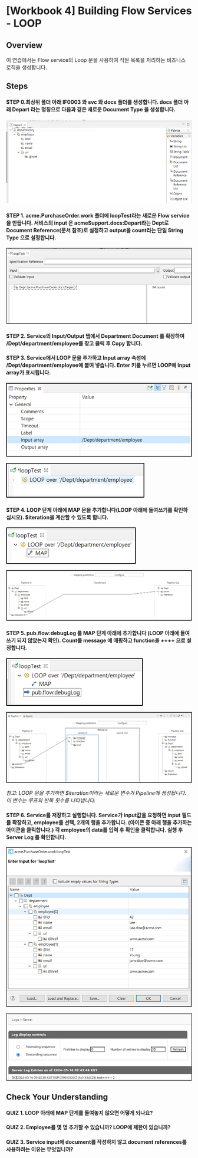 # [Workbook 4] Building Flow Services - LOOP

## Overview

이 연습에서는 Flow service의 Loop 문을 사용하여 직원 목록을 처리하는 비즈니스 로직을 생성합니다.


## Steps

#### STEP 0.최상위 폴더 아래 IF0003 와 svc 와 docs 폴더를 생성합니다. docs 폴더 아래 Depart 라는 명칭으로 다음과 같은 새로운 Document Type 을 생성합니다.

![Untitled](%5BWorkbook%204%5D%20Building%20Flow%20Services%20-%20LOOP%20adc3c2842c234df2ba93e2fcfb87669d/Untitled0.png)


#### STEP 1. acme.PurchaseOrder.work 폴더에 loopTest라는 새로운 Flow service 을 만듭니다. 서비스의 input 은 acmeSupport.docs:Depart라는 Dept로 Document Reference(문서 참조)로 설정하고 output을 count라는 단일 String Type 으로 설정합니다.
    
    
![Untitled](%5BWorkbook%204%5D%20Building%20Flow%20Services%20-%20LOOP%20adc3c2842c234df2ba93e2fcfb87669d/Untitled.png)
    

#### STEP 2. Service의 Input/Output 탭에서 Department Document 를 확장하여 /Dept/department/employee를 찾고 클릭 후 Copy 합니다.
#### STEP 3. Service에서 LOOP 문을 추가하고 Input array 속성에 /Dept/department/employee에 붙여 넣습니다. Enter 키를 누르면 LOOP에 Input array가 표시됩니다. 
    
![Untitled](%5BWorkbook%204%5D%20Building%20Flow%20Services%20-%20LOOP%20adc3c2842c234df2ba93e2fcfb87669d/Untitled%201.png)
    
![Untitled](%5BWorkbook%204%5D%20Building%20Flow%20Services%20-%20LOOP%20adc3c2842c234df2ba93e2fcfb87669d/Untitled%202.png)
    

#### STEP 4. LOOP 단계 아래에 MAP 문을 추가합니다(LOOP 아래에 들여쓰기를 확인하십시오). $iteration을 계산할 수 있도록 합니다.
    
    
![Untitled](%5BWorkbook%204%5D%20Building%20Flow%20Services%20-%20LOOP%20adc3c2842c234df2ba93e2fcfb87669d/Untitled%203.png)
    
![Untitled](%5BWorkbook%204%5D%20Building%20Flow%20Services%20-%20LOOP%20adc3c2842c234df2ba93e2fcfb87669d/Untitled%204.png)
    

#### STEP 5. pub.flow:debugLog 를 MAP 단계 아래에 추가합니다 (LOOP 아래에 들여쓰기 되지 않았는지 확인). Count를 message 에 매핑하고 function을 ++++ 으로 설정합니다. 
    
![Untitled](%5BWorkbook%204%5D%20Building%20Flow%20Services%20-%20LOOP%20adc3c2842c234df2ba93e2fcfb87669d/Untitled%205.png)
    
![Untitled](%5BWorkbook%204%5D%20Building%20Flow%20Services%20-%20LOOP%20adc3c2842c234df2ba93e2fcfb87669d/Untitled%206.png)
    
*참고: LOOP 문을 추가하면 $iteration이라는 새로운 변수가 Pipeline에 생성됩니다. 이 변수는 루프의 반복 횟수를 나타냅니다.* 
    
#### STEP 6. Service를 저장하고 실행합니다. Service가 input값을 요청하면 input 필드를 확장하고, employee를 선택, 2개의 행을 추가합니다. (아이콘 중 아래 행을 추가하는 아이콘을 클릭합니다.) 각 employee의 data를 입력 후 확인을 클릭합니다. 실행 후 Server Log 를 확인합니다. 
    
![Untitled](%5BWorkbook%204%5D%20Building%20Flow%20Services%20-%20LOOP%20adc3c2842c234df2ba93e2fcfb87669d/Untitled%207.png)
    
![Untitled](%5BWorkbook%204%5D%20Building%20Flow%20Services%20-%20LOOP%20adc3c2842c234df2ba93e2fcfb87669d/Untitled%208.png)
    

    
## Check Your Understanding
    
#### QUIZ 1. LOOP 아래에 MAP 단계를 들여놓지 않으면 어떻게 되나요?
#### QUIZ 2. Employee를 몇 명 추가할 수 있습니까? LOOP에 제한이 있습니까?
#### QUIZ 3. Service input에 document를 작성하지 않고 document references를 사용하려는 이유는 무엇입니까?

